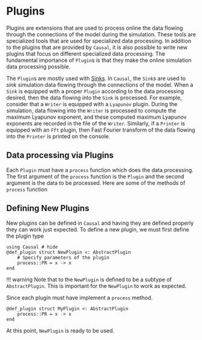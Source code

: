 # Plugins

Plugins are extensions that are used to process online the data flowing through the connections of the model during the simulation. These tools are specialized tools that are used for specialized data processing. In addition to the plugins that are provided by `Causal`, it is also possible to write new plugins that focus on different specialized data processing. The fundamental importance of `Plugin`s is that they make the online simulation data processing possible. 

The `Plugin`s are mostly used with [Sinks](@ref). In `Causal`, the `Sink`s are used to *sink* simulation data flowing through the connections of the model. When a `Sink` is equipped with a proper `Plugin` according to the data processing desired, then the data flowing into the `Sink` is processed. For example, consider that a `Writer` is equipped with a `Lyapunov` plugin. During the simulation, data flowing into the `Writer` is processed to compute the maximum Lyapunov exponent, and these computed maximum Lyapunov exponents are recorded in the file of the `Writer`. Similarly, if a `Printer` is equipped with an `Fft` plugin, then Fast Fourier transform of the data flowing into the `Printer` is printed on the console.

## Data processing via Plugins 
Each `Plugin` must have a `process` function which does the data processing. The first argument of the `process` function is the `Plugin` and the second argument is the data to be processed. Here are some of the methods of `process` function

## Defining New Plugins
New plugins can be defined in `Causal` and having they are defined properly they can work just expected. To define a new plugin, we must first define the plugin type 
```@repl plugin_ex 
using Causal # hide 
@def_plugin struct NewPlugin <: AbstractPlugin 
    # Specify parameters of the plugin 
    process::PR = x -> x 
end 
```

!!! warning
    Note that to the `NewPlugin` is defined to be a subtype of `AbstractPlugin`. This is important for the `NewPlugin` to work as expected.

Since each plugin must have implement a `process` method.

```@repl plugin_ex
@def_plugin struct MyPlugin <: AbstractPlugin 
    process::PR = x -> x 
end 
```
At this point, `NewPlugin` is ready to be used. 


